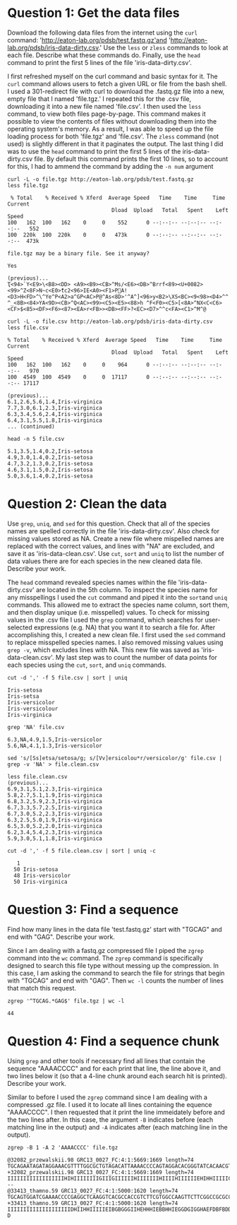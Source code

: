 # Question 1: Get the data files 

Download the following data files from the internet using the ```curl``` command: 'http://eaton-lab.org/pdsb/test.fastq.gz'and 'http://eaton-lab.org/pdsb/iris-data-dirty.csv.' Use the ```less``` or ```zless``` commands to look at each file. Describe what these commands do. Finally, use the ```head``` command to print the first 5 lines of the file 'iris-data-dirty.csv'.

I first refreshed myself on the curl command and basic syntax for it. The ```curl``` command allows users to fetch a given URL or file from the bash shell. I used a 301-redirect file with curl to download the .fastq.gz file into a new, empty file that I named 'file.tgz.' I repeated this for the .csv file, downloading it into a new file named 'file.csv'. I then used the ```less``` command, to view both files page-by-page. This command makes it possible to view the contents of files without downloading them into the operating system's memory. As a result, I was able to speed up the file loading process for both 'file.tgz' and 'file.csv'. The ```zless``` command (not used) is slightly different in that it paginates the output. The last thing I did was to use the ```head``` command to print the first 5 lines of the iris-data-dirty.csv file. By default this command prints the first 10 lines, so to account for this, I had to ammend the command by adding the ```-n num``` argument 
```
curl -L -o file.tgz http://eaton-lab.org/pdsb/test.fastq.gz
less file.tgz
```
```
 % Total    % Received % Xferd  Average Speed   Time    Time     Time  Current
                                 Dload  Upload   Total   Spent    Left  Speed
100   162  100   162    0     0    552      0 --:--:-- --:--:-- --:--:--   552
100  220k  100  220k    0     0   473k      0 --:--:-- --:--:-- --:--:--  473k
```
```
file.tgz may be a binary file. See it anyway?
```
```
Yes
```
```
(previous)...
Ҭ<94>`Y<E9>\<B8><DD> <A9><B9><CB>^Mѕ/<E6><DB>^Brrf<89><U+0082><99>^Z<8F>N~c<E0>ޮtc2<96>IE<A0><F1>PA!<D3>H<FD>^\^Ye^P<A2>a^GP<AC>P@^As<8D>'^A^]<96>y<B2>\XS<BC><9<98><D4>^^      ^_<8B><84>YA<9D><CB>^Q<AC><99><C5><E5><88>h ^F<F0><C5>[<8A>^NX<C<C6><CF>$<85><DF><F6><87><EA>r<FB>><DB><FF>?<EC><D7>^^c<FA><C1>^M^@
```

```
curl -L -o file.csv http://eaton-lab.org/pdsb/iris-data-dirty.csv
less file.csv
```
```
% Total    % Received % Xferd  Average Speed   Time    Time     Time  Current
                                 Dload  Upload   Total   Spent    Left  Speed
100   162  100   162    0     0    964      0 --:--:-- --:--:-- --:--:--   970
100  4549  100  4549    0     0  17117      0 --:--:-- --:--:-- --:--:-- 17117
```
```
(previous)...
6.1,2.6,5.6,1.4,Iris-virginica
7.7,3.0,6.1,2.3,Iris-virginica
6.3,3.4,5.6,2.4,Iris-virginica
6.4,3.1,5.5,1.8,Iris-virginica
... (continued)
```
```
head -n 5 file.csv
```
```
5.1,3.5,1.4,0.2,Iris-setosa
4.9,3.0,1.4,0.2,Iris-setosa
4.7,3.2,1.3,0.2,Iris-setosa
4.6,3.1,1.5,0.2,Iris-setosa
5.0,3.6,1.4,0.2,Iris-setosa
```
# Question 2: Clean the data 

Use ```grep```, ```uniq```, and ```sed``` for this question. Check that all of the species names are spelled correctly in the file 'iris-data-dirty.csv'. Also check for missing values stored as NA. Create a new file where mispelled names are replaced with the correct values, and lines with "NA" are excluded, and save it as 'iris-data-clean.csv'. Use ```cut```, ```sort``` and ```uniq``` to list the number of data values there are for each species in the new cleaned data file. Describe your work.

The ```head``` command revealed species names within the file 'iris-data-dirty.csv' are located in the 5th column. To inspect the species name for any misspellings I used the ```cut``` command and piped it into the ```sort```and ```uniq``` commands. This allowed me to extract the species name column, sort them, and then display unique (i.e. misspelled) values. To check for missing values in the .csv file I used the ```grep``` command, which searches for user-selected expressions (e.g. NA) that you want it to search a file for. After accomplishing this, I created a new clean file. I first used the ```sed``` command to replace misspelled species names. I also removed missing values using ```grep -v```, which excludes lines with NA. This new file was saved as 'iris-data-clean.csv'. My last step was to count the number of data points for each species using the ```cut```, ```sort```, and ```uniq``` commands. 

```
cut -d ',' -f 5 file.csv | sort | uniq
```
```       
Iris-setosa
Iris-setsa
Iris-versicolor
Iris-versicolour
Iris-virginica
```
```
grep 'NA' file.csv
```
```
6.3,NA,4.9,1.5,Iris-versicolor
5.6,NA,4.1,1.3,Iris-versicolor
```
```
sed 's/[Ss]etsa/setosa/g; s/[Vv]ersicolou*r/versicolor/g' file.csv | grep -v 'NA' > file.clean.csv
```
```
less file.clean.csv
(previous)...
6.9,3.1,5.1,2.3,Iris-virginica
5.8,2.7,5.1,1.9,Iris-virginica
6.8,3.2,5.9,2.3,Iris-virginica
6.7,3.3,5.7,2.5,Iris-virginica
6.7,3.0,5.2,2.3,Iris-virginica
6.3,2.5,5.0,1.9,Iris-virginica
6.5,3.0,5.2,2.0,Iris-virginica
6.2,3.4,5.4,2.3,Iris-virginica
5.9,3.0,5.1,1.8,Iris-virginica
```
```
cut -d ',' -f 5 file.clean.csv | sort | uniq -c
```
```
   1 
  50 Iris-setosa
  48 Iris-versicolor
  50 Iris-virginica
 ```
# Question 3: Find a sequence

Find how many lines in the data file 'test.fastq.gz' start with "TGCAG" and end with "GAG". Describe your work.

Since I am dealing with a fastq.gz compressed file I piped the ```zgrep``` command into the ```wc``` command. The ```zgrep``` command is specifically designed to search this file type without messing up the compression. In this case, I am asking the command to search the file for strings that begin with "TGCAG" and end with "GAG". Then ```wc -l``` counts the number of lines that match this request. 

```
zgrep '^TGCAG.*GAG$' file.tgz | wc -l
```
```    
44
```

# Question 4: Find a sequence chunk 

Using ```grep``` and other tools if necessary find all lines that contain the sequence "AAAACCCC" and 
for each print that line, the line above it, and two lines below it (so that a 4-line chunk around each search 
hit is printed). Describe your work.

Similar to before I used the ```zgrep``` command since I am dealing with a compressed .gz file. I used it to locate all lines containing the equence "AAAACCCC". I then requested that it print the line immeidately before and the two lines after. In this case, the argument ```-B``` indicates before (each matching line in the output) and ```-A``` indicates after (each matching line in the output). 

```
zgrep -B 1 -A 2 'AAAACCCC' file.tgz
```
```
@32082_przewalskii.98 GRC13_0027_FC:4:1:5669:1669 length=74
TGCAGAATAGATAGGAAACGTTTTGGCGCTGTAGACATTAAAACCCCAGTAGGACACGGGTATCACAACGTACA
+32082_przewalskii.98 GRC13_0027_FC:4:1:5669:1669 length=74
IIIIIIIIIIIIIIIIIIHIHIIIIIIIIGIIIGIIIIIIHIIIIIIIHIIIIHIIIIIIEHIHHIIIIICIHI
--
@33413_thamno.59 GRC13_0027_FC:4:1:5000:1620 length=74
TGCAGTGGATCGAAAACCCCGAGGCTCAAGGTCACGCCACCGTCTTCGTGGCCAAGTTCTTCGGCCGCGCCGGC
+33413_thamno.59 GRC13_0027_FC:4:1:5000:1620 length=74
IIIIIIIIIIIIIIIIIIIIDHIIHHIIIIIEIBGBGGGIIHEHHHIEBBHHIEGGDGIGGHAEFDBFBDDB?D
```
